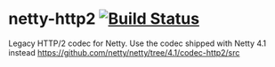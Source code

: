 # netty-http2 [![Build Status](https://travis-ci.org/twitter/netty-http2.svg)](https://travis-ci.org/twitter/netty-http2)

Legacy HTTP/2 codec for Netty. Use the codec shipped with Netty 4.1 instead https://github.com/netty/netty/tree/4.1/codec-http2/src
